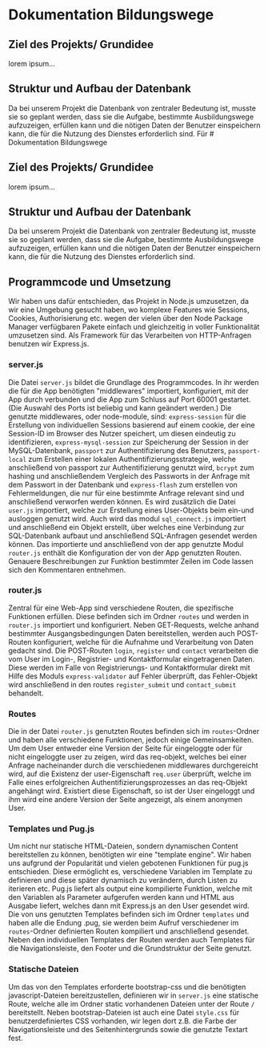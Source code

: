 # Dokumentation Bildungswege
## Ziel des Projekts/ Grundidee
lorem ipsum...

## Struktur und Aufbau der Datenbank
Da bei unserem Projekt die Datenbank von zentraler Bedeutung ist, musste sie so geplant werden, dass sie die Aufgabe, bestimmte Ausbildungswege aufzuzeigen, erfüllen kann und die nötigen Daten der Benutzer einspeichern kann, die für die Nutzung des Dienstes erforderlich sind.
Für # Dokumentation Bildungswege
## Ziel des Projekts/ Grundidee
lorem ipsum...

## Struktur und Aufbau der Datenbank
Da bei unserem Projekt die Datenbank von zentraler Bedeutung ist, musste sie so geplant werden, dass sie die Aufgabe, bestimmte Ausbildungswege aufzuzeigen, erfüllen kann und die nötigen Daten der Benutzer einspeichern kann, die für die Nutzung des Dienstes erforderlich sind.


## Programmcode und Umsetzung
Wir haben uns dafür entschieden, das Projekt in Node.js umzusetzen, da wir eine Umgebung gesucht haben, wo komplexe Features wie Sessions, Cookies, Authorisierung etc. wegen der vielen über den Node Package Manager verfügbaren Pakete einfach und gleichzeitig in voller Funktionalität umzusetzen sind. Als Framework für das Verarbeiten von HTTP-Anfragen benutzen wir Express.js. 
### server.js
Die Datei `server.js` bildet die Grundlage des Programmcodes. In ihr werden die für die App benötigten "middlewares" importiert, konfiguriert, mit der App durch  verbunden und die App zum Schluss auf Port 60001 gestartet. (Die Auswahl des Ports ist beliebig und kann geändert werden.)
Die genutzte middlewares, oder node-module, sind: `express-session` für die Erstellung von individuellen Sessions basierend auf einem cookie, der eine Session-ID im Browser des Nutzer speichert, um diesen eindeutig zu identifizieren, `express-mysql-session` zur Speicherung der Session in der MySQL-Datenbank, `passport` zur Authentifizierung des Benutzers, `passport-local` zum Erstellen einer lokalen Authentifizierungsstrategie, welche anschließend von passport zur Authentifizierung genutzt wird, `bcrypt` zum hashing und anschließendem Vergleich des Passworts in der Anfrage mit dem Passwort in der Datenbank und `express-flash` zum erstellen von Fehlermeldungen, die nur für eine bestimmte Anfrage relevant sind und anschließend verworfen werden können. Es wird zusätzlich die Datei `user.js` importiert, welche zur Erstellung eines User-Objekts beim ein-und ausloggen genutzt wird. Auch wird das modul `sql_connect.js` importiert und anschließend ein Objekt erstellt, über welches eine Verbindung zur SQL-Datenbank aufbaut und anschließend SQL-Anfragen gesendet werden können. Das importierte und anschließend von der app genutzte Modul `router.js` enthält die Konfiguration der von der App genutzten Routen. Genauere Beschreibungen zur Funktion bestimmter Zeilen im Code lassen sich den Kommentaren entnehmen.

### router.js
Zentral für eine Web-App sind verschiedene Routen, die spezifische Funktionen erfüllen. Diese befinden sich im Ordner `routes` und werden in `router.js` importiert und konfiguriert. Neben GET-Requests, welche anhand bestimmter Ausgangsbedingungen Daten bereitstellen, werden auch POST-Routen konfiguriert, welche für die Aufnahme und Verarbeitung von Daten gedacht sind. Die POST-Routen `login`, `register` und `contact` verarbeiten die vom User im Login-, Registrier- und Kontaktformular eingetragenen Daten. Diese werden im Falle von Registrierungs- und Kontaktformular direkt mit Hilfe des Moduls `express-validator` auf Fehler überprüft, das Fehler-Objekt wird anschließend in den routes `register_submit` und `contact_submit` behandelt.

### Routes
Die in der Datei `router.js` genutzten Routes befinden sich im `routes`-Ordner und haben alle verschiedene Funktionen, jedoch einige Gemeinsamkeiten. Um dem User entweder eine Version der Seite für eingeloggte oder für nicht eingeloggte user zu zeigen, wird das req-objekt, welches bei einer Anfrage nacheinander durch die verschiedenen middlewares durchgereicht wird, auf die Existenz der user-Eigenschaft `req.user` überprüft, welche im Falle eines erfolgreichen Authentifizierungsprozesses an das req-Objekt angehängt wird. Existiert diese Eigenschaft, so ist der User eingeloggt und ihm wird eine andere Version der Seite angezeigt, als einem anonymen User.

### Templates und Pug.js
Um nicht nur statische HTML-Dateien, sondern dynamischen Content bereitstellen zu können, benötigten wir eine "template engine". Wir haben uns aufgrund der Popularität und vielen gebotenen Funktionen für pug.js entschieden. Diese ermöglicht es, verschiedene Variablen im Template zu definieren und diese später dynamisch zu verändern, durch Listen zu iterieren etc. Pug.js liefert als output eine kompilierte Funktion, welche mit den Variablen als Parameter aufgerufen werden kann und HTML aus Ausgabe liefert, welches dann mit Express.js an den User gesendet wird.
Die von uns genutzten Templates befinden sich im Ordner `templates` und haben alle die Endung .pug, sie werden beim Aufruf verschiedener im `routes`-Ordner definierten Routen kompiliert und anschließend gesendet. Neben den individuellen Templates der Routen werden auch Templates für die Navigationsleiste, den Footer und die Grundstruktur der Seite genutzt.

### Statische Dateien
Um das von den Templates erforderte bootstrap-css und die benötigten javascript-Dateien bereitzustellen, definieren wir in `server.js` eine statische Route, welche alle im Ordner static vorhandenen Dateien unter der Route `/` bereitstellt. Neben bootstrap-Dateien ist auch eine Datei `style.css` für benutzerdefiniertes CSS vorhanden, wir legen dort z.B. die Farbe der Navigationsleiste und des Seitenhintergrunds sowie die genutzte Textart fest.